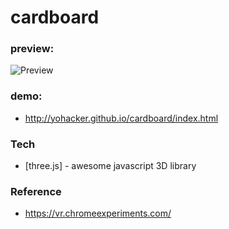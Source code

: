 # cardboard

### preview:
![Preview](preview2.gif)

### demo:
* http://yohacker.github.io/cardboard/index.html

### Tech
* [three.js] - awesome javascript 3D library

### Reference
* https://vr.chromeexperiments.com/
